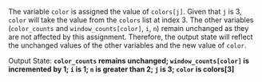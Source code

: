 The variable `color` is assigned the value of `colors[j]`. Given that `j` is 3, `color` will take the value from the `colors` list at index 3. The other variables (`color_counts` and `window_counts[color]`, `i`, `n`) remain unchanged as they are not affected by this assignment. Therefore, the output state will reflect the unchanged values of the other variables and the new value of `color`.

Output State: **`color_counts` remains unchanged; `window_counts[color]` is incremented by 1; `i` is 1; `n` is greater than 2; `j` is 3; `color` is colors[3]**